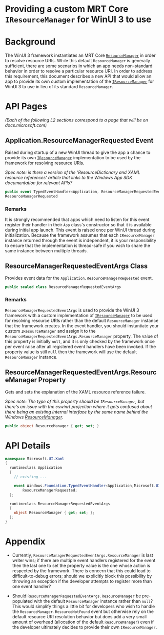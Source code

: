 Providing a custom MRT Core `IResourceManager` for WinUI 3 to use
===

# Background

The WinUI 3 framework instantiates an MRT Core
[`ResourceManager`](https://learn.microsoft.com/en-us/windows/windows-app-sdk/api/winrt/microsoft.windows.applicationmodel.resources.resourcemanager?view=windows-app-sdk-1.2)
in order to resolve resource URIs. While this default `ResourceManager` is generally sufficient, 
there are some scenarios in which an app needs non-standard behavior in order to resolve a
particular resource URI. In order to address this requirement, this document describes a new
API that would allow an app to provide its own custom implementation of the
[`IResourceManager`](https://learn.microsoft.com/en-us/windows/windows-app-sdk/api/winrt/microsoft.windows.applicationmodel.resources.iresourcemanager?view=windows-app-sdk-1.2)
for WinUI 3 to use in lieu of its standard `ResourceManager`.

# API Pages

_(Each of the following L2 sections correspond to a page that will be on docs.microsoft.com)_

## Application.ResourceManagerRequested Event

Raised during startup of a new WinUI thread to give the app a chance to provide its own
[`IResourceManager`](https://learn.microsoft.com/en-us/windows/windows-app-sdk/api/winrt/microsoft.windows.applicationmodel.resources.iresourcemanager?view=windows-app-sdk-1.2)
implementation to be used by the framework for resolving resource URIs.

_Spec note: is there a version of the 'ResourceDictionary and XAML resource references' article that 
links to the Windows App SDK documentation for relevant APIs?_

```c#
public event TypedEventHandler<Application, ResourceManagerRequestedEventArgs> 
ResourceManagerRequested

```

### Remarks

It is strongly recommended that apps which need to listen for this event register their handler in their `App` 
class's constructor so that it is available during initial app launch. This event is raised once per WinUI
thread during initialization. Because the framework assumes that each `IResourceManager` instance returned
through the event is independent, it is your responsibility to ensure that the implementation is thread-safe
if you wish to share the same instance between multiple threads.



## ResourceManagerRequestedEventArgs Class

Provides event data for the `Application.ResourceManagerRequested` event.

```c#
public sealed class ResourceManagerRequestedEventArgs
```

### Remarks

`ResourceManagerRequestedEventArgs` is used to provide the WinUI 3 framework with a custom implementation
of [`IResourceManager`](https://learn.microsoft.com/en-us/windows/windows-app-sdk/api/winrt/microsoft.windows.applicationmodel.resources.iresourcemanager?view=windows-app-sdk-1.2)
to be used for resolving resource URIs rather than the default `ResourceManager` instance that the framework
creates. In the event handler, you should instantiate your custom `IResourceManager` and assign it to the
`ResourceManagerRequestedEventArgs.ResourceManager` property. The value of this property is initially
`null`, and it is only checked by the framework once per event raise after all registered event handlers have
been invoked. If the property value is still `null` then the framework will use the default `ResourceManager`
instance.


## ResourceManagerRequestedEventArgs.ResourceManager Property

Gets and sets the explanation of the XAML resource reference failure.

_Spec note: The type of this property should be `IResourceManager`,
but there's an issue with the cswinrt projection where it gets confused
about there being an existing internal interface by the same name behind the Windows
[ResourceManager](https://docs.microsoft.com/uwp/api/Windows.ApplicationModel.Resources.Core.ResourceManager)._

```c#
public object ResourceManager { get; set; }
```


# API Details
```c#
namespace Microsoft.UI.Xaml
{
  runtimeclass Application
  {
    // existing ...

    event Windows.Foundation.TypedEventHandler<Application,Microsoft.UI.Xaml.ResourceManagerRequestedEventArgs> 
        ResourceManagerRequested;
  };

  runtimeclass ResourceManagerRequestedEventArgs
  {
    object ResourceManager { get; set; };
  };
}

```


# Appendix

- Currently, `ResourceManagerRequestedEventArgs.ResourceManager` is last writer wins; if there are multiple event handlers
registered for the event then the last one to set the property value is the one whose action is respected by the framework.
There is concern that this could lead to difficult-to-debug errors; should we explicitly block this possibility by throwing an
exception if the developer attempts to register more than one event handler?

- Should `ResourceManagerRequestedEventArgs.ResourceManager` be pre-populated with the default `ResourceManager` instance
rather than `null`? This would simplify things a little bit for developers who wish to handle the `ResourceManager.ResourceNotFound`
event but otherwise rely on the default resource URI resolution behavior but does add a very small amount of overhead (allocation of
the default `ResourceManager`) even if the developer ultimately decides to provide their own `IResourceManager`.
